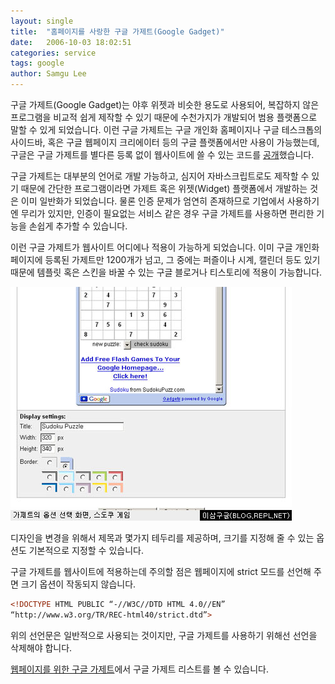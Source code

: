 ```yaml
---
layout: single
title:  "홈페이지를 사랑한 구글 가제트(Google Gadget)"
date:   2006-10-03 18:02:51
categories: service
tags: google
author: Samgu Lee
---
```

구글 가제트(Google Gadget)는 야후 위젯과 비슷한 용도로 사용되어, 복잡하지 않은 프로그램을 비교적 쉽게 제작할 수 있기 때문에 수천가지가 개발되어 범용 플랫폼으로 말할 수 있게 되었습니다. 이런 구글 가제트는 구글 개인화 홈페이지나 구글 테스크톱의 사이드바, 혹은 구글 웹페이지 크리에이터 등의 구글 플랫폼에서만 사용이 가능했는데, 구글은 구글 가제트를 별다른 등록 없이 웹사이트에 쓸 수 있는 코드를 [공개](http://googleblog.blogspot.com/2006/10/yes-you-can-have-pony.html)했습니다.

구글 가제트는 대부분의 언어로 개발 가능하고, 심지어 자바스크립트로도 제작할 수 있기 때문에 간단한 프로그램이라면 가제트 혹은 위젯(Widget) 플랫폼에서 개발하는 것은 이미 일반화가 되었습니다. 물론 인증 문제가 엄연히 존재하므로 기업에서 사용하기엔 무리가 있지만, 인증이 필요없는 서비스 같은 경우 구글 가제트를 사용하면 편리한 기능을 손쉽게 추가할 수 있습니다.

이런 구글 가제트가 웹사이트 어디에나 적용이 가능하게 되었습니다. 이미 구글 개인화 페이지에 등록된 가제트만 1200개가 넘고, 그 중에는 퍼즐이나 시계, 캘린더 등도 있기 때문에 템플릿 혹은 스킨을 바꿀 수 있는 구글 블로거나 티스토리에 적용이 가능합니다.

![구글 가제트의 옵션 설정 부분, 화면은 스도쿠](/assets/gadget_option.jpg)

디자인을 변경을 위해서 제목과 몇가지 테두리를 제공하며, 크기를 지정해 줄 수 있는 옵션도 기본적으로 지정할 수 있습니다.

구글 가제트를 웹사이트에 적용하는데 주의할 점은 웹페이지에 strict 모드를 선언해 주면 크기 옵션이 작동되지 않습니다.

```html
<!DOCTYPE HTML PUBLIC “-//W3C//DTD HTML 4.0//EN”
“http://www.w3.org/TR/REC-html40/strict.dtd”>
```

위의 선언문은 일반적으로 사용되는 것이지만, 구글 가제트를 사용하기 위해선 선언을 삭제해야 합니다.

[웹페이지를 위한 구글 가제트](http://www.google.com/ig/directory?synd=open)에서 구글 가제트 리스트를 볼 수 있습니다.
